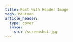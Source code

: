 ```yaml
---
title: Post with Header Image
tags: Pokemon
article_header:
  type: cover
  image:
    src: /screenshot.jpg
---
```




<!--more-->
